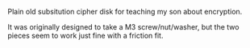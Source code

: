 Plain old subsitution cipher disk for teaching my son about encryption.  

It was originally designed to take a M3 screw/nut/washer, but the two pieces seem to work just fine with a friction fit.
